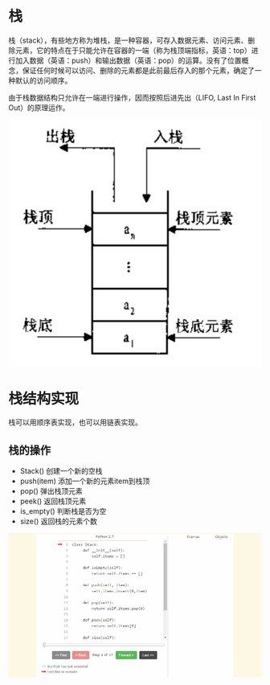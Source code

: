 # 栈
栈（stack），有些地方称为堆栈，是一种容器，可存入数据元素、访问元素、删除元素，它的特点在于只能允许在容器的一端（称为栈顶端指标，英语：top）进行加入数据（英语：push）和输出数据（英语：pop）的运算。没有了位置概念，保证任何时候可以访问、删除的元素都是此前最后存入的那个元素，确定了一种默认的访问顺序。

由于栈数据结构只允许在一端进行操作，因而按照后进先出（LIFO, Last In First Out）的原理运作。

![](../PIC/chapter4/chapter4-1.png)

# 栈结构实现
栈可以用顺序表实现，也可以用链表实现。

## 栈的操作
*  Stack() 创建一个新的空栈
*  push(item) 添加一个新的元素item到栈顶
*  pop() 弹出栈顶元素
*  peek() 返回栈顶元素
*  is_empty() 判断栈是否为空
*  size() 返回栈的元素个数

![](../PIC/chapter4/chapter4-2.gif)
